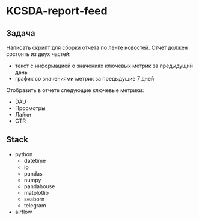 # KCSDA-report-feed

## Задача
Написать скрипт для сборки отчета по ленте новостей. Отчет должен состоять из двух частей:
- текст с информацией о значениях ключевых метрик за предыдущий день
- график со значениями метрик за предыдущие 7 дней

Отобразить в отчете следующие ключевые метрики: 
- DAU 
- Просмотры
- Лайки
- CTR

## Stack
- python
  - datetime
  - io
  - pandas
  - numpy
  - pandahouse
  - matplotlib
  - seaborn
  - telegram
- airflow
